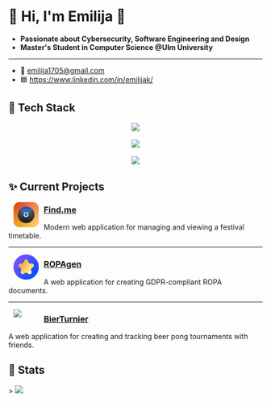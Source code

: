 # 🪩 Hi, I'm Emilija 🪩

- **Passionate about Cybersecurity, Software Engineering and Design**
- **Master's Student in Computer Science @Ulm University**

---
- 📧 emilija1705@gmail.com
- 🟦 https://www.linkedin.com/in/emilijak/

## 🥞 Tech Stack

<p align="center">
<img src="https://skillicons.dev/icons?i=kafka,docker,supabase,next,react"/>
</p>

<p align="center">
<img src="https://skillicons.dev/icons?i=py,ts,tailwind"/>
</p>

<p align="center">
<img src="https://skillicons.dev/icons?i=kali,idea,pycharm,ps"/>
</p>


## ✨ Current Projects 

<p>
 <img src="https://github.com/ganglem/findme/blob/main/public/icon.svg" width="50" align="left" hspace="10">
 <p>
   <h3><a href="https://github.com/ganglem/findme">Find.me</a></h3>
   Modern web application for managing and viewing a festival timetable.
 </p>
</p>

---

<p>
 <img src="https://github.com/ganglem/ROPAgen/blob/dev/public/star.svg" width="50" align="left" hspace="10">
 <p>
   <h3><a href="https://ganglem.space">ROPAgen</a></h3>
   A web application for creating GDPR-compliant ROPA documents.
 </p>
</p>

---

<p>
 <img src="https://bierturnier.de/icon.png" width="50" align="left" hspace="10">
 <p>
   <h3><a href="https://BierTurnier.de">BierTurnier</a></h3>
   A web application for creating and tracking beer pong tournaments with friends.
 </p>
</p>



## 🎉 Stats

<p>>
 <img src="https://github-readme-stats.vercel.app/api/top-langs/?username=ganglem&theme=tokyonight&show_icons=true&hide_border=true&layout=compact" height=150>
</p>
